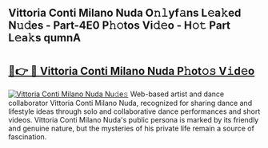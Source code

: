## Vittoria Conti Milano Nuda O𝚗𝚕yf𝚊ns L𝚎a𝚔ed N𝚞𝚍es - Part-4E0 P𝚑𝚘tos Vi𝚍𝚎o - H𝚘𝚝 Part L𝚎a𝚔s qumnA

# <h2><a href="http://kf3gtk.oniu.top/?m=Vittoria+Conti+Milano+Nuda">🔗👉 🔴 Vittoria Conti Milano Nuda P𝚑ot𝚘𝚜 V𝚒d𝚎o</a></h2>

[![Vittoria Conti Milano Nuda Nu𝚍e𝚜](https://i.imgur.com/0qMVB7G.gif)](http://kf3gtk.oniu.top/?m=Vittoria+Conti+Milano+Nuda)
Web-based artist and dance collaborator Vittoria Conti Milano Nuda, recognized for sharing dance and lifestyle ideas through solo and collaborative dance performances and short videos. Vittoria Conti Milano Nuda's public persona is marked by its friendly and genuine nature, but the mysteries of his private life remain a source of fascination.  
